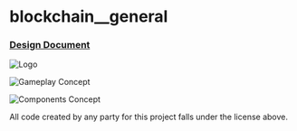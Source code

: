 # blockchain__general
### [Design Document](https://docs.google.com/document/d/1tsXx9D7I1wqGmEUUq0oJGUZ--iy6KbLGce7hpL9jQK8/edit?usp=sharing)

![Logo](https://github.com/dev-launchers/blockchain__general/blob/main/art/DevBotsLogo.png "Logo")

![Gameplay Concept](https://github.com/dev-launchers/blockchain__general/blob/main/art/DevBotProto.png "Gameplay Concept")

![Components Concept](https://github.com/dev-launchers/blockchain__general/blob/main/art/ComponentPrototypes.png "Components Concept")

All code created by any party for this project falls under the license above.
